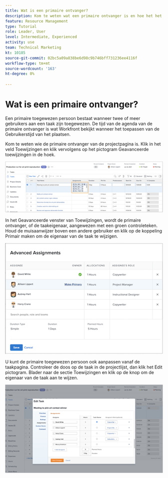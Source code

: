 ```yaml
---
title: Wat is een primaire ontvanger?
description: Kom te weten wat een primaire ontvanger is en hoe het het beheer van uw middelen beïnvloedt.
feature: Resource Management
type: Tutorial
role: Leader, User
level: Intermediate, Experienced
activity: use
team: Technical Marketing
kt: 10185
source-git-commit: 02bc5a09a838be6d98c9b746bff731236ee4116f
workflow-type: tm+mt
source-wordcount: '163'
ht-degree: 0%

---
```


# Wat is een primaire ontvanger?

Een primaire toegewezen persoon bestaat wanneer twee of meer gebruikers aan een taak zijn toegewezen. De tijd van de agenda van de primaire ontvanger is wat Workfront bekijkt wanneer het toepassen van de Gebruikerstijd van het plaatsen.

Kom te weten wie de primaire ontvanger van de projectpagina is. Klik in het veld Toewijzingen en klik vervolgens op het pictogram Geavanceerde toewijzingen in de hoek.

![meerdere toewijzingen](assets/pa_01.png)

In het Geavanceerde venster van Toewijzingen, wordt de primaire ontvanger, of de taakeigenaar, aangewezen met een groen controleteken. Houd de muisaanwijzer boven een andere gebruiker en klik op de koppeling Primair maken om de eigenaar van de taak te wijzigen.

![primaire ontvanger geselecteerd](assets/pa_02.png)

U kunt de primaire toegewezen persoon ook aanpassen vanaf de taakpagina. Controleer de doos op de taak in de projectlijst, dan klik het Edit pictogram. Blader naar de sectie Toewijzingen en klik op de knop om de eigenaar van de taak aan te wijzen.

![knop Taakeigenaar](assets/pa_03.png)

